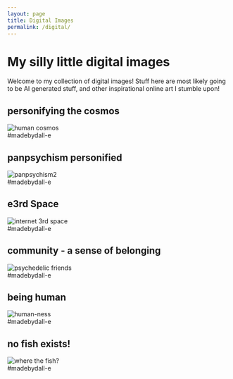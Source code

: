 ```yaml
---
layout: page
title: Digital Images
permalink: /digital/
---
```


# My silly little digital images
Welcome to my collection of digital images! Stuff here are most likely going to be AI generated stuff, and other inspirational online art I stumble upon!

## personifying the cosmos
<div id="panpsychism">
    <img src="{{ '/assets/img/panpsychism.jpg' | prepend: site.baseurl }}" alt="human cosmos">
</div>
#madebydall-e

## panpsychism personified
<div id="personified universe">
    <img src="{{ '/assets/img/panpsychism2.jpg' | prepend: site.baseurl }}" alt="panpsychism2">
</div>
#madebydall-e

## e3rd Space
<div id="e3rd Space">
    <img src="{{ '/assets/img/e3rdspace.png' | prepend: site.baseurl }}" alt="internet 3rd space">
</div>
#madebydall-e

## community - a sense of belonging
<div id="friendship">
    <img src="{{ '/assets/img/friendship.jpg' | prepend: site.baseurl }}" alt="psychedelic friends">
</div>
#madebydall-e

## being human
<div id="humanness">
    <img src="{{ '/assets/img/humanness.dall-e.png' | prepend: site.baseurl }}" alt="human-ness">
</div>
#madebydall-e

## no fish exists!
<div id="no fish">
    <img src="{{ '/assets/img/nofish.jpg' | prepend: site.baseurl }}" alt="where the fish?">
</div>
#madebydall-e